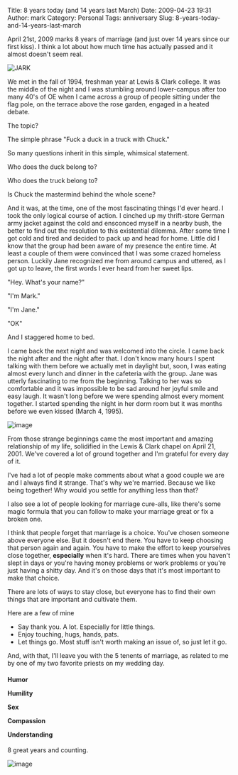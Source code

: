 Title: 8 years today (and 14 years last March)
Date: 2009-04-23 19:31
Author: mark
Category: Personal
Tags: anniversary
Slug: 8-years-today-and-14-years-last-march

April 21st, 2009 marks 8 years of marriage (and just over 14 years since
our first kiss). I think a lot about how much time has actually passed
and it almost doesn't seem real.

![JARK][]

We met in the fall of 1994, freshman year at Lewis & Clark college. It
was the middle of the night and I was stumbling around lower-campus
after too many 40's of OE when I came across a group of people sitting
under the flag pole, on the terrace above the rose garden, engaged in a
heated debate.

The topic?

The simple phrase "Fuck a duck in a truck with Chuck."

So many questions inherit in this simple, whimsical statement.

Who does the duck belong to?

Who does the truck belong to?

Is Chuck the mastermind behind the whole scene?

And it was, at the time, one of the most fascinating things I'd ever
heard. I took the only logical course of action. I cinched up my
thrift-store German army jacket against the cold and ensconced myself in
a nearby bush, the better to find out the resolution to this existential
dilemma. After some time I got cold and tired and decided to pack up and
head for home. Little did I know that the group had been aware of my
presence the entire time. At least a couple of them were convinced that
I was some crazed homeless person. Luckily Jane recognized me from
around campus and uttered, as I got up to leave, the first words I ever
heard from her sweet lips.

"Hey. What's your name?"

"I'm Mark."

"I'm Jane."

"OK"

And I staggered home to bed.

I came back the next night and was welcomed into the circle. I came back
the night after and the night after that. I don't know many hours I
spent talking with them before we actually met in daylight but, soon, I
was eating almost every lunch and dinner in the cafeteria with the
group. Jane was utterly fascinating to me from the beginning. Talking to
her was so comfortable and it was impossible to be sad around her joyful
smile and easy laugh. It wasn't long before we were spending almost
every moment together. I started spending the night in her dorm room but
it was months before we even kissed (March 4, 1995).

![image][]

From those strange beginnings came the most important and amazing
relationship of my life, solidified in the Lewis & Clark chapel on April
21, 2001. We've covered a lot of ground together and I'm grateful for
every day of it.

I've had a lot of people make comments about what a good couple we are
and I always find it strange. That's why we're married. Because we like
being together! Why would you settle for anything less than that?

I also see a lot of people looking for marriage cure-alls, like there's
some magic formula that you can follow to make your marriage great or
fix a broken one.

I think that people forget that marriage is a choice. You've chosen
someone above everyone else. But it doesn't end there. You have to keep
choosing that person again and again. You have to make the effort to
keep yourselves close together, **especially** when it's hard. There are
times when you haven't slept in days or you're having money problems or
work problems or you're just having a shitty day. And it's on those days
that it's most important to make that choice.

There are lots of ways to stay close, but everyone has to find their own
things that are important and cultivate them.

Here are a few of mine

-   Say thank you. A lot. Especially for little things.
-   Enjoy touching, hugs, hands, pats.
-   Let things go. Most stuff isn't worth making an issue of, so just
    let it go.

</p>

And, with that, I'll leave you with the 5 tenents of marriage, as
related to me by one of my two favorite priests on my wedding day.

<h4>
Humor  
</p>
Humility  

Sex  

Compassion  

<p>
Understanding
</h4>
</p>

8 great years and counting.

![image][1]

  [JARK]: http://farm4.static.flickr.com/3228/2843585695_1ea36e0b52_o.jpg
  [image]: http://farm4.static.flickr.com/3173/2844422948_7ecf0e768a_o.jpg
  [1]: http://farm4.static.flickr.com/3025/2843587909_c6972e4c9b_o.jpg
